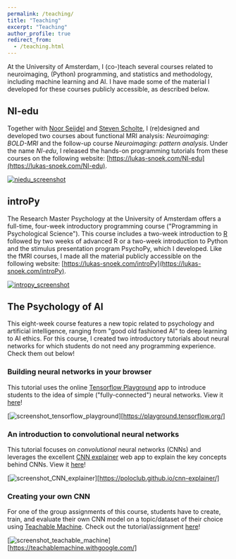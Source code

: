 ```yaml
---
permalink: /teaching/
title: "Teaching"
excerpt: "Teaching"
author_profile: true
redirect_from: 
  - /teaching.html
---
```


At the University of Amsterdam, I (co-)teach several courses related to neuroimaging, (Python) programming, and statistics and methodology, including machine learning and AI. I have made some of the material I developed for these courses publicly accessible, as described below.

## NI-edu
Together with [Noor Seijdel](http://www.noorseijdel.com) and [Steven Scholte](https://www.uva.nl/profiel/s/c/h.s.scholte/h.s.scholte.html), I (re)designed and developed two courses about functional MRI analysis: *Neuroimaging: BOLD-MRI* and the follow-up course *Neuroimaging: pattern analysis*. Under the name *NI-edu*, I released the hands-on programming tutorials from these courses on the following website: [https://lukas-snoek.com/NI-edu](https://lukas-snoek.com/NI-edu).

[![niedu_screenshot](../../images/screenshot_ni-edu.png)](https://lukas-snoek.com/NI-edu)

## introPy
The Research Master Psychology at the University of Amsterdam offers a full-time, four-week introductory programming course ("Programming in Psychological Science"). This course includes a two-week introduction to [R](https://www.r-project.org/) followed by two weeks of advanced R or a two-week introduction to Python and the stimulus presentation program PsychoPy, which I developed. Like the fMRI courses, I made all the material publicly accessible on the following website: [https://lukas-snoek.com/introPy](https://lukas-snoek.com/introPy).

[![intropy_screenshot](../../images/screenshot_intropy.png)](https://lukas-snoek.com/introPy)

## The Psychology of AI
This eight-week course features a new topic related to psychology and artificial intelligence, ranging from "good old fashioned AI" to deep learning to AI ethics. For this course, I created two introductory tutorials about neural networks for which students do not need any programming experience. Check them out below!

### Building neural networks in your browser
This tutorial uses the online [Tensorflow Playground](https://playground.tensorflow.org/) app to introduce students to the idea of simple ("fully-connected") neural networks. View it [here](https://docs.google.com/document/d/e/2PACX-1vSENVbx9nuIWyvDiuHd7mNc0SaI9Yapadjwm5iXN7GXIWZ92tAf9NqdnD5Bb4YH3Vqb8VeG_PAM1aoY/pub)!

[![screenshot_tensorflow_playground](../../images/screenshot_tensorflow_playground.png)][https://playground.tensorflow.org/]

### An introduction to convolutional neural networks
This tutorial focuses on *convolutional* neural networks (CNNs) and leverages the excellent [CNN explainer](https://poloclub.github.io/cnn-explainer/) web app to explain the key concepts behind CNNs. View it [here](https://docs.google.com/document/d/e/2PACX-1vT18r6F_RXSZGBfQia_1GTjmXVG95LRQncvPoiG5-LWCGd6suJ4CxsNtIUbHtK-9sdT4q58rEhTAb9L/pub)!

[![screenshot_CNN_explainer](../../images/screenshot_CNN_explainer.png)][https://poloclub.github.io/cnn-explainer/]

### Creating your own CNN
For one of the group assignments of this course, students have to create, train, and evaluate their own CNN model on a topic/dataset of their choice using [Teachable Machine](https://teachablemachine.withgoogle.com/). Check out the tutorial/assignment [here](https://docs.google.com/document/d/e/2PACX-1vRzXVmKS4lFcpO2fu97979Wo2VOTDsrJK_92-P7Eczv2o2x4FPlOtf8ELYBtPstnU4d2arns7dAJxfC/pub)!

[![screenshot_teachable_machine](../../images/screenshot_teachable_machine.png)][https://teachablemachine.withgoogle.com/]